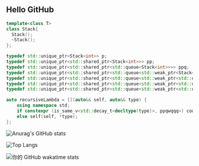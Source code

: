 ## Hello GitHub

```C++
template<class T>
class Stack{
  Stack();
  ~Stack();
};

typedef std::unique_ptr<Stack<int>> p;
typedef std::unique_ptr<std::shared_ptr<Stack<int>>> pp;
typedef std::unique_ptr<std::shared_ptr<std::queue<Stack<int>>>> ppq;
typedef std::unique_ptr<std::shared_ptr<std::queue<std::weak_ptr<Stack<int>>>>> ppqw;
typedef std::unique_ptr<std::shared_ptr<std::queue<std::weak_ptr<std::queue<Stack<int>>>>>> ppqwq;
typedef std::unique_ptr<std::shared_ptr<std::queue<std::weak_ptr<std::queue<std::queue<Stack<int>>>>>>> ppqwqq;
typedef std::unique_ptr<std::shared_ptr<std::queue<std::weak_ptr<std::queue<std::queue<std::queue<Stack<int>>>>>>>> ppqwqqq;

auto recursiveLambda = [](auto&& self, auto&& type) {
    using namespace std;
    if constexpr (is_same_v<std::decay_t<decltype(type)>, ppqwqqq>) cout << "hello github, I'm ppqwqqq";
    else self(self, *type);
};

```

![Anurag's GitHub stats](https://github-readme-stats.vercel.app/api?username=2876225417&show_icons=true&theme=radical)

![Top Langs](https://github-readme-stats.vercel.app/api/top-langs/?username=2876225417&layout=compact&theme=dark)

![你的 GitHub wakatime stats](https://github-readme-stats.vercel.app/api/wakatime?username=ppQwQqq)




